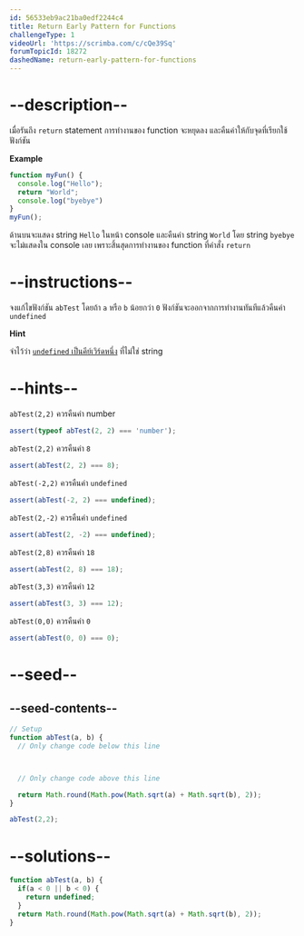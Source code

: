 ```yaml
---
id: 56533eb9ac21ba0edf2244c4
title: Return Early Pattern for Functions
challengeType: 1
videoUrl: 'https://scrimba.com/c/cQe39Sq'
forumTopicId: 18272
dashedName: return-early-pattern-for-functions
---
```


# --description--

เมื่อรันถึง `return` statement การทำงานของ function จะหยุดลง และคืนค่าให้กับจุดที่เรียกใช้ฟังก์ชัน 

**Example**

```js
function myFun() {
  console.log("Hello");
  return "World";
  console.log("byebye")
}
myFun();
```

ด้านบนจะแสดง string `Hello` ในหน้า console และคืนค่า string `World` โดย string `byebye` จะไม่แสดงใน console เลย เพราะสิ้นสุดการทำงานของ function ที่คำสั่ง `return` 



# --instructions--

จงแก้ไขฟังก์ชัน `abTest` โดยถ้า `a` หรือ `b` น้อยกว่า `0` ฟังก์ชันจะออกจากการทำงานทันทีแล้วคืนค่า `undefined`

**Hint**  

จำไว้ว่า [`undefined` เป็นคีย์เวิร์ดหนึ่ง](https://www.freecodecamp.org/learn/javascript-algorithms-and-data-structures/basic-javascript/understanding-uninitialized-variables) ที่ไม่ใช่ string

# --hints--

`abTest(2,2)` ควรคืนค่า number


```js
assert(typeof abTest(2, 2) === 'number');
```

`abTest(2,2)` ควรคืนค่า `8`

```js
assert(abTest(2, 2) === 8);
```

`abTest(-2,2)` ควรคืนค่า `undefined`

```js
assert(abTest(-2, 2) === undefined);
```

`abTest(2,-2)` ควรคืนค่า `undefined`

```js
assert(abTest(2, -2) === undefined);
```

`abTest(2,8)` ควรคืนค่า `18`

```js
assert(abTest(2, 8) === 18);
```

`abTest(3,3)` ควรคืนค่า `12`

```js
assert(abTest(3, 3) === 12);
```

`abTest(0,0)` ควรคืนค่า `0`

```js
assert(abTest(0, 0) === 0);
```

# --seed--

## --seed-contents--

```js
// Setup
function abTest(a, b) {
  // Only change code below this line



  // Only change code above this line

  return Math.round(Math.pow(Math.sqrt(a) + Math.sqrt(b), 2));
}

abTest(2,2);
```

# --solutions--

```js
function abTest(a, b) {
  if(a < 0 || b < 0) {
    return undefined;
  }
  return Math.round(Math.pow(Math.sqrt(a) + Math.sqrt(b), 2));
}
```
